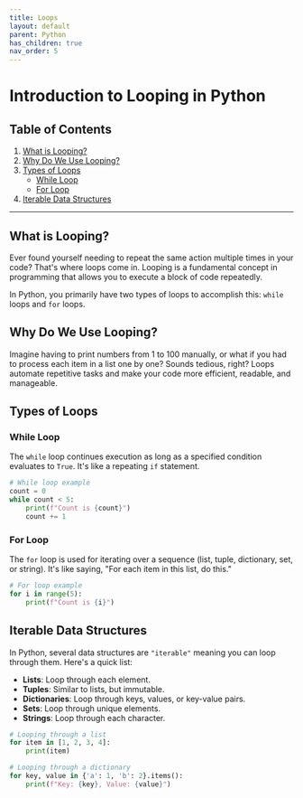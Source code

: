 ```yaml
---
title: Loops
layout: default
parent: Python
has_children: true
nav_order: 5
---
```



# Introduction to Looping in Python

## Table of Contents
1. [What is Looping?](#what-is-looping)
2. [Why Do We Use Looping?](#why-do-we-use-looping)
3. [Types of Loops](#types-of-loops)
    - [While Loop](#while-loop)
    - [For Loop](#for-loop)
4. [Iterable Data Structures](#iterable-data-structures)

---

## What is Looping?

Ever found yourself needing to repeat the same action multiple times in your code? That's where loops come in. Looping is a fundamental concept in programming that allows you to execute a block of code repeatedly. 

In Python, you primarily have two types of loops to accomplish this: `while` loops and `for` loops.

## Why Do We Use Looping?

Imagine having to print numbers from 1 to 100 manually, or what if you had to process each item in a list one by one? Sounds tedious, right? Loops automate repetitive tasks and make your code more efficient, readable, and manageable.

## Types of Loops

### While Loop

The `while` loop continues execution as long as a specified condition evaluates to `True`. It's like a repeating `if` statement.

```python
# While loop example
count = 0
while count < 5:
    print(f"Count is {count}")
    count += 1
```

### For Loop

The `for` loop is used for iterating over a sequence (list, tuple, dictionary, set, or string). It's like saying, "For each item in this list, do this."

```python
# For loop example
for i in range(5):
    print(f"Count is {i}")
```

## Iterable Data Structures

In Python, several data structures are `"iterable"` meaning you can loop through them. Here's a quick list:

- **Lists**: Loop through each element.
- **Tuples**: Similar to lists, but immutable.
- **Dictionaries**: Loop through keys, values, or key-value pairs.
- **Sets**: Loop through unique elements.
- **Strings**: Loop through each character.

```python
# Looping through a list
for item in [1, 2, 3, 4]:
    print(item)

# Looping through a dictionary
for key, value in {'a': 1, 'b': 2}.items():
    print(f"Key: {key}, Value: {value}")
```
